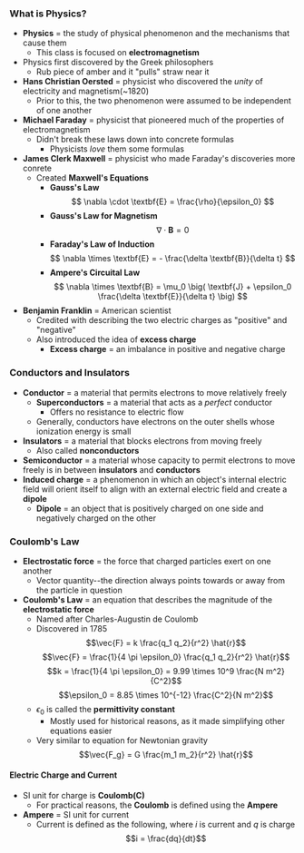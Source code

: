 ### What is Physics?
- **Physics** = the study of physical phenomenon and the mechanisms that cause them
    * This class is focused on **electromagnetism**
- Physics first discovered by the Greek philosophers
    * Rub piece of amber and it "pulls" straw near it
- **Hans Christian Oersted** = physicist who discovered the *unity* of electricity and magnetism(~1820)
    * Prior to this, the two phenomenon were assumed to be independent of one another
- **Michael Faraday** = physicist that pioneered much of the properties of electromagnetism
    * Didn't break these laws down into concrete formulas
        + Physicists *love* them some formulas
- **James Clerk Maxwell** = physicist who made Faraday's discoveries more conrete
    * Created **Maxwell's Equations**
        + **Gauss's Law**
$$ \nabla \cdot \textbf{E} = \frac{\rho}{\epsilon_0} $$
        + **Gauss's Law for Magnetism**
$$ \nabla \cdot \textbf{B} = 0 $$
        + **Faraday's Law of Induction**
$$ \nabla \times \textbf{E} = - \frac{\delta \textbf{B}}{\delta t} $$
        + **Ampere's Circuital Law**
$$ \nabla \times \textbf{B} = \mu_0 \big( \textbf{J} + \epsilon_0 \frac{\delta \textbf{E}}{\delta t} \big) $$
- **Benjamin Franklin** = American scientist
    * Credited with describing the two electric charges as "positive" and "negative"
    * Also introduced the idea of **excess charge**
        + **Excess charge** = an imbalance in positive and negative charge

### Conductors and Insulators
- **Conductor** = a material that permits electrons to move relatively freely
    * **Superconductors** = a material that acts as a *perfect* conductor
        + Offers no resistance to electric flow
    * Generally, conductors have electrons on the outer shells whose ionization energy is small
- **Insulators** = a material that blocks electrons from moving freely
    * Also called **nonconductors**
- **Semiconductor** = a material whose capacity to permit electrons to move freely is in between **insulators** and **conductors**
- **Induced charge** = a phenomenon in which an object's internal electric field will orient itself to align with an external electric field and create a **dipole**
    * **Dipole** = an object that is positively charged on one side and negatively charged on the other

### Coulomb's Law
- **Electrostatic force** = the force that charged particles exert on one another
    * Vector quantity--the direction always points towards or away from the particle in question
- **Coulomb's Law** = an equation that describes the magnitude of the **electrostatic force**
    * Named after Charles-Augustin de Coulomb
    * Discovered in 1785
$$\vec{F} = k \frac{q_1 q_2}{r^2} \hat{r}$$
$$\vec{F} = \frac{1}{4 \pi \epsilon_0} \frac{q_1 q_2}{r^2} \hat{r}$$
$$k = \frac{1}{4 \pi \epsilon_0} = 9.99 \times 10^9 \frac{N m^2}{C^2}$$
$$\epsilon_0 = 8.85 \times 10^{-12} \frac{C^2}{N m^2}$$
    * $\epsilon_0$ is called the **permittivity constant**
        + Mostly used for historical reasons, as it made simplifying other equations easier
    * Very similar to equation for Newtonian gravity
$$\vec{F_g} = G \frac{m_1 m_2}{r^2} \hat{r}$$

#### Electric Charge and Current
- SI unit for charge is **Coulomb(C)**
    * For practical reasons, the **Coulomb** is defined using the **Ampere**
- **Ampere** = SI unit for current
    - Current is defined as the following, where $i$ is current and $q$ is charge
$$i = \frac{dq}{dt}$$
